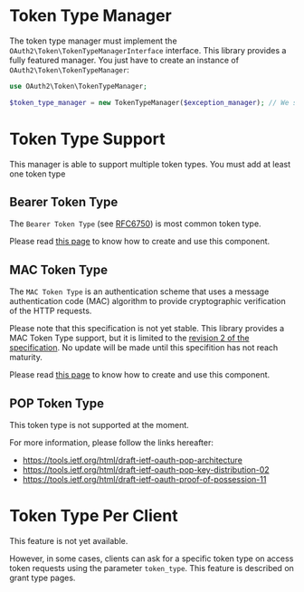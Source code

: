 Token Type Manager
==================

The token type manager must implement the `OAuth2\Token\TokenTypeManagerInterface` interface.
This library provides a fully featured manager. You just have to create an instance of `OAuth2\Token\TokenTypeManager`:

```php
use OAuth2\Token\TokenTypeManager;

$token_type_manager = new TokenTypeManager($exception_manager); // We suppose that $exception_manager is a valid exception manager
```

# Token Type Support

This manager is able to support multiple token types.
You must add at least one token type

##  Bearer Token Type

The `Bearer Token Type` (see [RFC6750](https://tools.ietf.org/html/rfc6750)) is most common token type.

Please read [this page](bearer_token_type.md) to know how to create and use this component.

##  MAC Token Type

The `MAC Token Type` is an authentication scheme that uses a message authentication code (MAC) algorithm to provide cryptographic verification of the HTTP requests.

Please note that this specification is not yet stable. This library provides a MAC Token Type support, but it is limited to the [revision 2 of the specification](https://tools.ietf.org/html/draft-ietf-oauth-v2-http-mac-02). No update will be made until this specifition has not reach maturity.

Please read [this page](mac_token_type.md) to know how to create and use this component.

##  POP Token Type

This token type is not supported at the moment.

For more information, please follow the links hereafter:

* https://tools.ietf.org/html/draft-ietf-oauth-pop-architecture
* https://tools.ietf.org/html/draft-ietf-oauth-pop-key-distribution-02
* https://tools.ietf.org/html/draft-ietf-oauth-proof-of-possession-11

# Token Type Per Client

This feature is not yet available.

However, in some cases, clients can ask for a specific token type on access token requests using the parameter `token_type`.
This feature is described on grant type pages.
